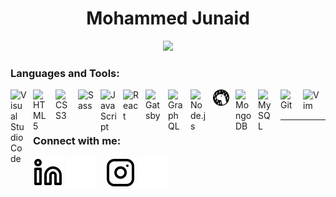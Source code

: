 <h1 align="center">Mohammed Junaid</h1>
<p align="center">

  
  
<p align="center">
  <img src="https://readme-typing-svg.demolab.com?font=Fira+Code&pause=1000&color=F79574&center=true&width=435&lines=AI%2FML+Developer;UI%2FUX+Designer+;Always+learning+new+things">
</p>



### Languages and Tools:

<img align="left" alt="Visual Studio Code" width="26px" src=".img/vscode/vscode-original.svg" style="padding-right:10px;" />
<img align="left" alt="HTML5" width="26px" src=".img/html5/html5-original.svg" style="padding-right:10px;" />
<img align="left" alt="CSS3" width="26px" src=".img/css3/css3-original.svg" style="padding-right:10px;" />
<img align="left" alt="Sass" width="26px" src=".img/sass/sass-original.svg" style="padding-right:10px;" />
<img align="left" alt="JavaScript" width="26px" src=".img/javascript/javascript-original.svg" style="padding-right:10px;" />
<img align="left" alt="React" width="26px" src=".img/react/react-original.svg" style="padding-right:10px;" />
<img align="left" alt="Gatsby" width="26px" src=".img/gatsby/gatsby-original.svg" style="padding-right:10px;" />
<img align="left" alt="GraphQL" width="26px" src=".img/graphql/graphql-plain.svg" style="padding-right:10px;" />
<img align="left" alt="Node.js" width="26px" src=".img/nodejs/nodejs-original.svg" style="padding-right:10px;" />
<img align="left" alt="Deno" width="26px" src="./img/deno-light.svg" style="padding-right:10px;" />
<img align="left" alt="MongoDB" width="26px" src=".img/monodb/mongodb-original.svg" style="padding-right:10px;" />
<img align="left" alt="MySQL" width="26px" src=".img/mysql/mysql-original.svg" style="padding-right:10px;" />
<img align="left" alt="Git" width="26px" src=".img/git/git-original.svg" style="padding-right:10px;" />
<img align="left" alt="Vim" width="26px" src=".img/vim/vim-plain.svg" style="padding-right:10px;" />


<br />
<br />

---


### Connect with me:

[![website](./img/linkedin-light.svg)](https://www.linkedin.com/in/junaid-mohammed-03928018a/#gh-light-mode-only)
[![website](./img/linkedin-dark.svg)](https://www.linkedin.com/in/junaid-mohammed-03928018a/#gh-dark-mode-only)
&nbsp;&nbsp;
[![website](./img/instagram-light.svg)](https://www.instagram.com/alwaysbekinderthanyoufeel_#gh-light-mode-only)
[![website](./img/instagram-dark.svg)](https://www.instagram.com/alwaysbekinderthanyoufeel_#gh-dark-mode-only)


